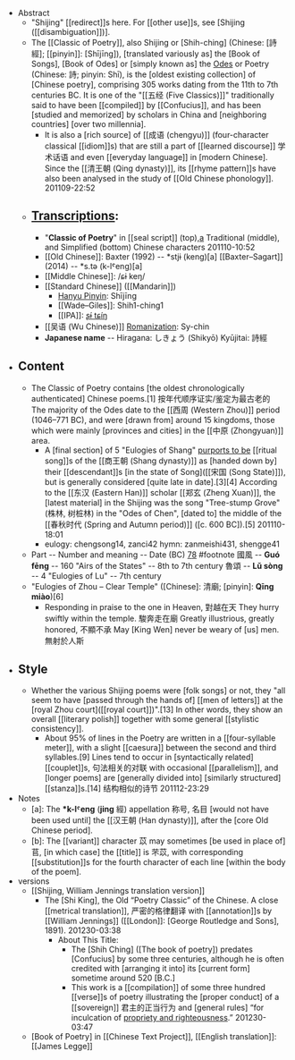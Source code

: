 - Abstract
    - "Shijing" [[redirect]]s here. For [[other use]]s, see [Shijing ([[disambiguation]])].
    - The [[Classic of Poetry]], also Shijing or [Shih-ching] (Chinese: [詩經]; [[pinyin]]: [Shījīng]), [translated variously as] the [Book of Songs], [Book of Odes] or [simply known as] the [Odes]([[ode]]) or Poetry (Chinese: 詩; pinyin: Shī), is the [oldest existing collection] of [Chinese poetry], comprising 305 works dating from the 11th to 7th centuries BC. It is one of the "[[五经 (Five Classics)]]" traditionally said to have been [[compiled]] by [[Confucius]], and has been [studied and memorized] by scholars in China and [neighboring countries] [over two millennia]. 
        - It is also a [rich source] of [[成语 (chengyu)]] (four-character classical [[idiom]]s) that are still a part of [[learned discourse]] 学术话语 and even [[everyday language]] in [modern Chinese]. Since the [[清王朝 (Qing dynasty)]], its [[rhyme pattern]]s have also been analysed in the study of [[Old Chinese phonology]].
201109-22:52
    - ## [Transcriptions]([[transcription]]): 
        - "__Classic of Poetry__" in [[seal script]] (top),[a](https://en.wikipedia.org/wiki/Classic_of_Poetry#cite_note-appellation-1) Traditional (middle), and Simplified (bottom) Chinese characters
201110-10:52 
        - [[Old Chinese]]: Baxter (1992) -- *stjɨ (keng)[a]
[[Baxter–Sagart]] (2014) -- *s.tə (k-lˤeng)[a]
        - [[Middle Chinese]]: /ɕɨ keŋ/
        - [[Standard Chinese]] ([[Mandarin]])
            - [Hanyu Pinyin]([[pinyin]]): Shījīng
            - [[Wade–Giles]]: Shih1-ching1
            - [[IPA]]: [ʂɨ́ tɕíŋ](https://en.wikipedia.org/wiki/Help:IPA/Mandarin)
        - [[吴语 (Wu Chinese)]] [Romanization]([[romanization]]): Sy-chin
        - **Japanese name** -- Hiragana: しきょう (Shikyō)
Kyūjitai: 詩經
- ## Content 
    - The Classic of Poetry contains [the oldest chronologically authenticated] Chinese poems.[1] 按年代顺序证实/鉴定为最古老的 The majority of the Odes date to the [[西周 (Western Zhou)]] period (1046–771 BC), and were [drawn from] around 15 kingdoms, those which were mainly [provinces and cities] in the [[中原 (Zhongyuan)]] area. 
        - A [final section] of 5 "Eulogies of Shang" [purports to be](((B3hzqWB68))) [[ritual song]]s of the [[商王朝 (Shang dynasty)]] as [handed down by] their [[descendant]]s [in the state of Song]([[宋国 (Song State)]]), but is generally considered [quite late in date].[3][4] According to the [[东汉 (Eastern Han)]] scholar [[郑玄 (Zheng Xuan)]], the [latest material] in the Shijing was the song "Tree-stump Grove" (株林, 树桩林) in the "Odes of Chen", [dated to] the middle of the [[春秋时代 (Spring and Autumn period)]] ([c. 600 BC]).[5]
201110-18:01 
        - eulogy: chengsong14, zanci42
hymn: zanmeishi431, shengge41
    - Part -- Number and meaning -- Date (BC) [7](https://en.wikipedia.org/wiki/Classic_of_Poetry#cite_note-FOOTNOTEDobson1964323-8)[8](https://en.wikipedia.org/wiki/Classic_of_Poetry#cite_note-FOOTNOTEBaxter1992355%E2%80%93356-9) #footnote 
國風 -- __Guó fēng__ -- 160 "Airs of the States" -- 8th to 7th century
魯頌 -- __Lǔ sòng__ -- 4 "Eulogies of Lu" -- 7th century
    - "Eulogies of Zhou – Clear Temple" ([Chinese]: 清廟; [pinyin]: __Qīng miào__)[6]
        - Responding in praise to the one in Heaven,             對越在天
They hurry swiftly within the temple.                         駿奔走在廟
Greatly illustrious, greatly honored,                          不顯不承
May [King Wen] never be weary of [us] men.           無射於人斯
- ## Style
    - Whether the various Shijing poems were [folk songs] or not, they "all seem to have [passed through the hands of] [[men of letters]] at the [royal Zhou court]([[royal court]])".[13] In other words, they show an overall [[literary polish]] together with some general [[stylistic consistency]]. 
        - About 95% of lines in the Poetry are written in a [[four-syllable meter]], with a slight [[caesura]] between the second and third syllables.[9] Lines tend to occur in [syntactically related] [[couplet]]s, 句法相关的对联 with occasional [[parallelism]], and [longer poems] are [generally divided into] [similarly structured] [[stanza]]s.[14] 结构相似的诗节
201112-23:29
- Notes
    - [a]: The __*k-lˤeng__ (__jing__ 經) appellation 称号, 名目 [would not have been used until] the [[汉王朝 (Han dynasty)]], after the [core Old Chinese period].
    - [b]: The [[variant]] character 苡 may sometimes [be used in place of] 苢, [in which case] the [[title]] is 芣苡, with corresponding [[substitution]]s for the fourth character of each line [within the body of the poem].
- versions
    - [[Shijing, William Jennings translation version]]
        - The [Shi King], the Old “Poetry Classic” of the Chinese. A close [[metrical translation]], 严密的格律翻译 with [[annotation]]s by [[William Jennings]] ([[London]]: [George Routledge and Sons], 1891).
201230-03:38
            - About This Title:
                - The [Shih Ching] ([The book of poetry]) predates [Confucius] by some three centuries, although he is often credited with [arranging it into] its [current form] sometime around 520 [B.C.] 
                - This work is a [[compilation]] of some three hundred [[verse]]s of poetry illustrating the [proper conduct] of a [[sovereign]] 君主的正当行为 and [general rules] “for inculcation of [propriety and righteousness](((UJWUt79M0))).” 
201230-03:47
    - [Book of Poetry] in [[Chinese Text Project]], [[English translation]]: [[James Legge]]

